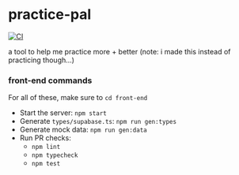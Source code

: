 # practice-pal

[![CI](https://github.com/bradysalz/practice-pal/actions/workflows/pr.yaml/badge.svg?branch=master)](https://github.com/bradysalz/practice-pal/actions/workflows/pr.yaml)

a tool to help me practice more + better (note: i made this instead of practicing though...)

### front-end commands

For all of these, make sure to `cd front-end`

-   Start the server: `npm start`
-   Generate `types/supabase.ts`: `npm run gen:types`
-   Generate mock data: `npm run gen:data`
-   Run PR checks:
    -   `npm lint`
    -   `npm typecheck`
    -   `npm test`
